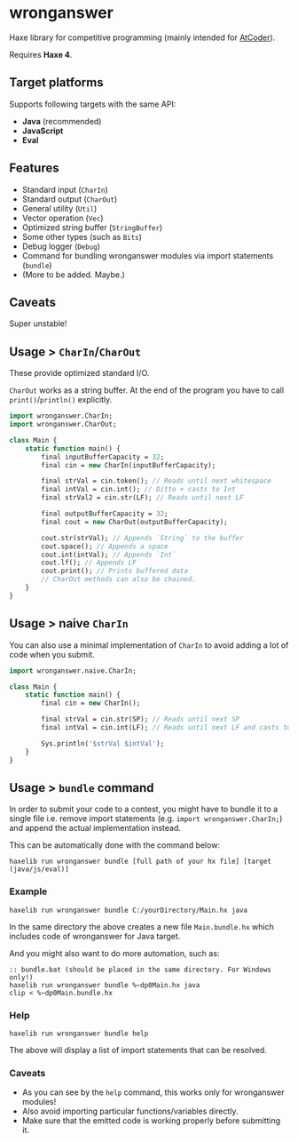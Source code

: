 # wronganswer

Haxe library for competitive programming (mainly intended for [AtCoder](https://atcoder.jp/)).

Requires **Haxe 4**.

## Target platforms

Supports following targets with the same API:

- **Java** (recommended)
- **JavaScript**
- **Eval**

## Features

- Standard input (`CharIn`)
- Standard output (`CharOut`)
- General utility (`Util`)
- Vector operation (`Vec`)
- Optimized string buffer (`StringBuffer`)
- Some other types (such as `Bits`)
- Debug logger (`Debug`)
- Command for bundling wronganswer modules via import statements (`bundle`)
- (More to be added. Maybe.)

## Caveats

Super unstable!

## Usage > `CharIn`/`CharOut`

These provide optimized standard I/O.

`CharOut` works as a string buffer. At the end of the program you have to call `print()`/`println()` explicitly.

```haxe
import wronganswer.CharIn;
import wronganswer.CharOut;

class Main {
	static function main() {
		final inputBufferCapacity = 32;
		final cin = new CharIn(inputBufferCapacity);

		final strVal = cin.token(); // Reads until next whitespace
		final intVal = cin.int(); // Ditto + casts to Int
		final strVal2 = cin.str(LF); // Reads until next LF

		final outputBufferCapacity = 32;
		final cout = new CharOut(outputBufferCapacity);

		cout.str(strVal); // Appends `String` to the buffer
		cout.space(); // Appends a space
		cout.int(intVal); // Appends `Int`
		cout.lf(); // Appends LF
		cout.print(); // Prints buffered data
		// CharOut methods can also be chained.
	}
}
```

## Usage > naive `CharIn`

You can also use a minimal implementation of `CharIn` to avoid adding a lot of code when you submit.

```haxe
import wronganswer.naive.CharIn;

class Main {
	static function main() {
		final cin = new CharIn();

		final strVal = cin.str(SP); // Reads until next SP
		final intVal = cin.int(LF); // Reads until next LF and casts to Int

		Sys.println('$strVal $intVal');
	}
}
```


## Usage > `bundle` command

In order to submit your code to a contest, you might have to bundle it to a single file i.e. remove import statements (e.g. `import wronganswer.CharIn;`) and append the actual implementation instead.

This can be automatically done with the command below:

```
haxelib run wronganswer bundle [full path of your hx file] [target (java/js/eval)]
```

### Example

```
haxelib run wronganswer bundle C:/yourDirectory/Main.hx java
```

In the same directory the above creates a new file `Main.bundle.hx` which includes code of wronganswer for Java target.

And you might also want to do more automation, such as:

```Batchfile
:: bundle.bat (should be placed in the same directory. For Windows only!)
haxelib run wronganswer bundle %~dp0Main.hx java
clip < %~dp0Main.bundle.hx
```

### Help

```
haxelib run wronganswer bundle help
```

The above will display a list of import statements that can be resolved.

### Caveats

- As you can see by the `help` command, this works only for wronganswer modules!
- Also avoid importing particular functions/variables directly.
- Make sure that the emitted code is working properly before submitting it.
